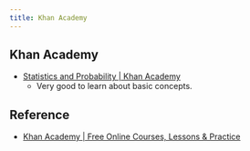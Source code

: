 ```yaml
---
title: Khan Academy
---
```


## Khan Academy


* [Statistics and Probability | Khan Academy](https://www.khanacademy.org/math/statistics-probability)
    * Very good to learn about basic concepts.

## Reference
* [Khan Academy | Free Online Courses, Lessons & Practice](https://www.khanacademy.org/)
